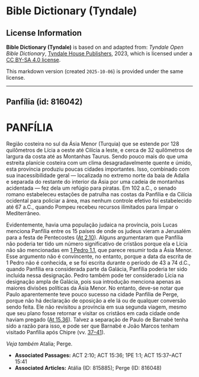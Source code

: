 # Bible Dictionary (Tyndale)

## License Information

**Bible Dictionary (Tyndale)** is based on and adapted from: _Tyndale Open Bible Dictionary_, [Tyndale House Publishers](https://tyndaleopenresources.com/), 2023, which is licensed under a [CC BY-SA 4.0 license](https://creativecommons.org/licenses/by-sa/4.0/legalcode.en).

This markdown version (created `2025-10-06`) is provided under the same license.



--------------------------------

## Panfília (id: 816042)

PANFÍLIA
========

Região costeira no sul da Ásia Menor (Turquia) que se estende por 128 quilômetros de Lícia a oeste até Cilícia a leste, e cerca de 32 quilômetros de largura da costa até as Montanhas Taurus. Sendo pouco mais do que uma estreita planície costeira com um clima desagradavelmente quente e úmido, esta província produziu poucas cidades importantes. Isso, combinado com sua inacessibilidade geral — localizada no extremo norte da baía de Adalia e separada do restante do interior da Ásia por uma cadeia de montanhas acidentada — fez dela um refúgio para piratas. Em 102 a.C., o senado romano estabeleceu estações de patrulha nas costas da Panfília e da Cilícia ocidental para policiar a área, mas nenhum controle efetivo foi estabelecido até 67 a.C., quando Pompeu recebeu recursos ilimitados para limpar o Mediterrâneo.

Evidentemente, havia uma população judaica na província, pois Lucas menciona Panfília entre os 15 países de onde os judeus vieram a Jerusalém para a festa de Pentecostes ([At 2\.10](https://ref.ly/Acts2:10)). Alguns argumentaram que Panfília não poderia ter tido um número significativo de cristãos porque ela e Lícia não são mencionadas em [1 Pedro 1\.1](https://ref.ly/1Pet1:1), que parece resumir toda a Ásia Menor. Esse argumento não é convincente, no entanto, porque a data da escrita de 1 Pedro não é conhecida, e se foi escrita durante o período de 43 a 74 d.C., quando Panfília era considerada parte da Galácia, Panfília poderia ter sido incluída nessa designação. Pedro também pode ter considerado Lícia na designação ampla de Galácia, pois sua introdução menciona apenas as maiores divisões políticas da Ásia Menor. No entanto, deve\-se notar que Paulo aparentemente teve pouco sucesso na cidade Panfília de Perge, porque não há declaração de oposição a ele lá ou de qualquer conversão sendo feita. Ele não revisitou a província em sua segunda viagem, mesmo que seu plano fosse retornar e visitar os cristãos em cada cidade onde haviam pregado ([At 15\.36](https://ref.ly/Acts15:36)). Talvez a separação de Paulo de Barnabé tenha sido a razão para isso, e pode ser que Barnabé e João Marcos tenham visitado Panfília após Chipre (vv. [37–41](https://ref.ly/Acts15:37-Acts15:41)).

*Veja também* Atalia; Perge.

* **Associated Passages:** ACT 2:10; ACT 15:36; 1PE 1:1; ACT 15:37–ACT 15:41
* **Associated Articles:** Atália (ID: 815885); Perge (ID: 816048)

